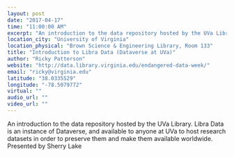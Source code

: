 ```yaml
---
layout: post
date: "2017-04-17"
time: "11:00:00 AM"
excerpt: "An introduction to the data repository hosted by the UVa Library. Libra Data is an instance of Dataverse, and available to anyone at UVa to ..."
location_city: "University of Virginia"
location_physical: "Brown Science & Engineering Library, Room 133"
title: "Introduction to Libra Data (Dataverse at UVa)"
author: "Ricky Patterson"
website: "http://data.library.virginia.edu/endangered-data-week/"
email: "ricky@virginia.edu"
latitude: "38.0335529"
longitude: "-78.5079772"
virtual: ""
audio_url: ""
video_url: ""
---
```


An introduction to the data repository hosted by the UVa Library. Libra Data is an instance of Dataverse, and available to anyone at UVa to host research datasets in order to preserve them and make them available worldwide. Presented by Sherry Lake
